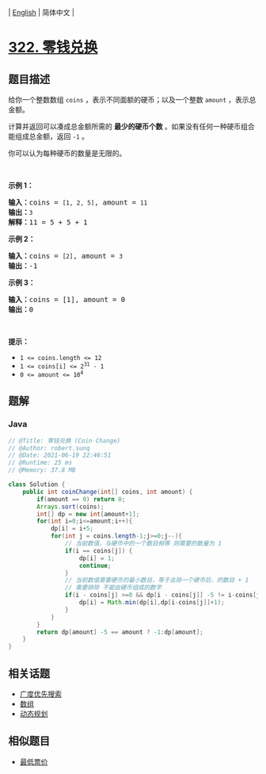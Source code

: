 
| [English](README_EN.md) | 简体中文 |

# [322. 零钱兑换](https://leetcode.cn//problems/coin-change/)

## 题目描述

<p>给你一个整数数组 <code>coins</code> ，表示不同面额的硬币；以及一个整数 <code>amount</code> ，表示总金额。</p>

<p>计算并返回可以凑成总金额所需的 <strong>最少的硬币个数</strong> 。如果没有任何一种硬币组合能组成总金额，返回&nbsp;<code>-1</code> 。</p>

<p>你可以认为每种硬币的数量是无限的。</p>

<p>&nbsp;</p>

<p><strong>示例&nbsp;1：</strong></p>

<pre>
<strong>输入：</strong>coins = <code>[1, 2, 5]</code>, amount = <code>11</code>
<strong>输出：</strong><code>3</code> 
<strong>解释：</strong>11 = 5 + 5 + 1</pre>

<p><strong>示例 2：</strong></p>

<pre>
<strong>输入：</strong>coins = <code>[2]</code>, amount = <code>3</code>
<strong>输出：</strong>-1</pre>

<p><strong>示例 3：</strong></p>

<pre>
<strong>输入：</strong>coins = [1], amount = 0
<strong>输出：</strong>0
</pre>

<p>&nbsp;</p>

<p><strong>提示：</strong></p>

<ul>
	<li><code>1 &lt;= coins.length &lt;= 12</code></li>
	<li><code>1 &lt;= coins[i] &lt;= 2<sup>31</sup> - 1</code></li>
	<li><code>0 &lt;= amount &lt;= 10<sup>4</sup></code></li>
</ul>


## 题解


### Java

```Java
// @Title: 零钱兑换 (Coin Change)
// @Author: robert.sunq
// @Date: 2021-06-19 22:46:51
// @Runtime: 25 ms
// @Memory: 37.8 MB

class Solution {
    public int coinChange(int[] coins, int amount) {
        if(amount == 0) return 0;
        Arrays.sort(coins);
        int[] dp = new int[amount+1];
        for(int i=0;i<=amount;i++){
            dp[i] = i+5;
            for(int j = coins.length-1;j>=0;j--){
                // 当前数值，与硬币中的一个数目相等 则需要的数量为 1
                if(i == coins[j]) {
                    dp[i] = 1;
                    continue;
                }
                // 当前数值需要硬币的最小数目，等于去除一个硬币后，的数目 + 1
                // 需要排除 不能由硬币组成的数字 
                if(i - coins[j] >=0 && dp[i - coins[j]] -5 != i-coins[j]){
                    dp[i] = Math.min(dp[i],dp[i-coins[j]]+1);
                }
            }
        }
        return dp[amount] -5 == amount ? -1:dp[amount];
    }
}
```



## 相关话题

- [广度优先搜索](https://leetcode.cn//tag/breadth-first-search)
- [数组](https://leetcode.cn//tag/array)
- [动态规划](https://leetcode.cn//tag/dynamic-programming)

## 相似题目


- [最低票价](../minimum-cost-for-tickets/README.md)
